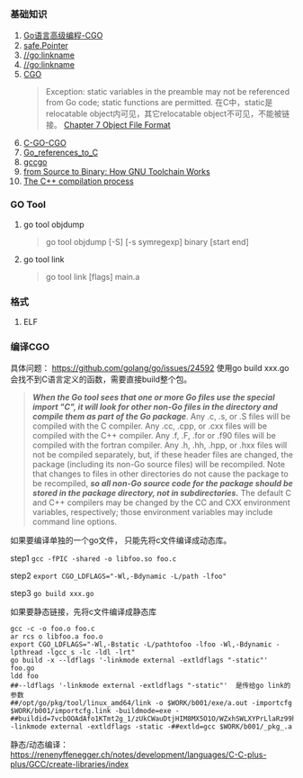 ### 基础知识

1. [Go语言高级编程-CGO](https://chai2010.cn/advanced-go-programming-book/ch2-cgo/ch2-07-memory.html)
2. [safe.Pointer](https://studygolang.com/articles/20847)
3. [//go:linkname](https://studygolang.com/articles/15842)
4. [//go:linkname](https://golang.org/src/cmd/compile/doc.go?h=Compile)
5. [CGO](https://golang.org/cmd/cgo/)
   >Exception: static variables in the preamble may not be referenced from Go code; static functions are permitted.
   >在C中，static是relocatable object内可见，其它relocatable object不可见，不能被链接。
   >[Chapter 7 Object File Format](https://docs.oracle.com/cd/E19120-01/open.solaris/819-0690/6n33n7fcb/index.html)
6. [C-GO-CGO](https://blog.golang.org/c-go-cgo)
7. [Go_references_to_C](https://golang.org/cmd/cgo/#hdr-Go_references_to_C)
8. [gccgo](https://golang.org/doc/install/gccgo)
10. [from Source to Binary: How GNU Toolchain Works](https://www.slideshare.net/jserv/from-source-to-binary-how-gnu-toolchain-works)
11. [The C++ compilation process](http://faculty.cs.niu.edu/~mcmahon/CS241/Notes/compile.html)

### GO Tool

1. go tool objdump
   >go tool objdump [-S] [-s symregexp] binary [start end]
   
2. go tool link
   >go tool link [flags] main.a
   
### 格式

1. ELF

### 编译CGO

具体问题： https://github.com/golang/go/issues/24592
使用go build xxx.go会找不到C语言定义的函数，需要直接build整个包。

>***When the Go tool sees that one or more Go files use the special import "C", it will look for other non-Go files in the directory and compile them as part of the Go package***. Any .c, .s, or .S files will be compiled with the C compiler. Any .cc, .cpp, or .cxx files will be compiled with the C++ compiler. Any .f, .F, .for or .f90 files will be compiled with the fortran compiler. Any .h, .hh, .hpp, or .hxx files will not be compiled separately, but, if these header files are changed, the package (including its non-Go source files) will be recompiled. Note that changes to files in other directories do not cause the package to be recompiled, ***so all non-Go source code for the package should be stored in the package directory, not in subdirectories.*** The default C and C++ compilers may be changed by the CC and CXX environment variables, respectively; those environment variables may include command line options.


如果要编译单独的一个go文件， 只能先将c文件编译成动态库。

step1 `gcc -fPIC -shared -o libfoo.so foo.c`

step2 `export CGO_LDFLAGS="-Wl,-Bdynamic -L/path -lfoo"`

step3 `go build xxx.go`

如果要静态链接，先将c文件编译成静态库
```
gcc -c -o foo.o foo.c
ar rcs o libfoo.a foo.o
export CGO_LDFLAGS="-Wl,-Bstatic -L/pathtofoo -lfoo -Wl,-Bdynamic -lpthread -lgcc_s -lc -ldl -lrt"
go build -x --ldflags '-linkmode external -extldflags "-static"' foo.go
ldd foo
##--ldflags '-linkmode external -extldflags "-static"'  是传给go link的参数
##/opt/go/pkg/tool/linux_amd64/link -o $WORK/b001/exe/a.out -importcfg $WORK/b001/importcfg.link -buildmode=exe -##buildid=7vcbOOAdAfo1KTmt2g_1/zUkCWauDtjHIM8MX5O1O/WZxhSWLXYPrLlaRz99hl/7vcbOOAdAfo1KTmt2g_1 -linkmode external -extldflags -static -##extld=gcc $WORK/b001/_pkg_.a
```

静态/动态编译：https://renenyffenegger.ch/notes/development/languages/C-C-plus-plus/GCC/create-libraries/index
